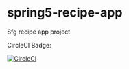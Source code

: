 
# spring5-recipe-app
Sfg recipe app project

CircleCI Badge:

[![CircleCI](https://circleci.com/gh/NachoPonisio/spring5-recipe-app.svg?style=svg)](https://circleci.com/gh/NachoPonisio/spring5-recipe-app)



